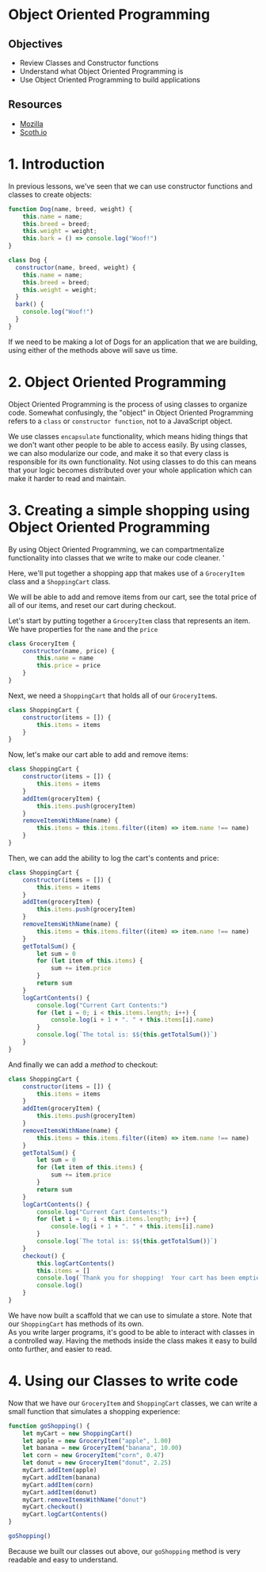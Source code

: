 # Object Oriented Programming

## Objectives

- Review Classes and Constructor functions
- Understand what Object Oriented Programming is
- Use Object Oriented Programming to build applications

## Resources
- [Mozilla](https://developer.mozilla.org/en-US/docs/Learn/JavaScript/Objects/Object-oriented_JS)
- [Scoth.io](https://scotch.io/tutorials/object-oriented-programming-in-javascript)

# 1. Introduction

In previous lessons, we've seen that we can use constructor functions and classes to create objects:

```js
function Dog(name, breed, weight) {
    this.name = name;
    this.breed = breed;
    this.weight = weight;
    this.bark = () => console.log("Woof!")
}
```

```js
class Dog {
  constructor(name, breed, weight) {
    this.name = name;
    this.breed = breed;
    this.weight = weight;
  }
  bark() {
    console.log("Woof!")
  }
}
```

If we need to be making a lot of Dogs for an application that we are building, using either of the methods above will save us time.

# 2. Object Oriented Programming

Object Oriented Programming is the process of using classes to organize code.  Somewhat confusingly, the "object" in Object Oriented Programming refers to a `class` or `constructor function`, not to a JavaScript object.  

We use classes `encapsulate` functionality, which means hiding things that we don't want other people to be able to access easily.  By using classes, we can also modularize our code, and make it so that every class is responsible for its own functionality.  Not using classes to do this can means that your logic becomes distributed over your whole application which can make it harder to read and maintain.


# 3. Creating a simple shopping using Object Oriented Programming

By using Object Oriented Programming, we can compartmentalize functionality into classes that we write to make our code cleaner.  '

Here, we'll put together a shopping app that makes use of a `GroceryItem` class and a `ShoppingCart` class.

We will be able to add and remove items from our cart, see the total price of all of our items, and reset our cart during checkout.

Let's start by putting together a `GroceryItem` class that represents an item.  We have properties for the `name` and the `price`


```js
class GroceryItem {
    constructor(name, price) {
        this.name = name
        this.price = price
    }
}
```

Next, we need a `ShoppingCart` that holds all of our `GroceryItem`s.

```js
class ShoppingCart {
    constructor(items = []) {
        this.items = items
    }
}

```

Now, let's make our cart able to add and remove items:

```js
class ShoppingCart {
    constructor(items = []) {
        this.items = items
    }
    addItem(groceryItem) {
        this.items.push(groceryItem)
    }
    removeItemsWithName(name) {
        this.items = this.items.filter((item) => item.name !== name)
    }
}
```

Then, we can add the ability to log the cart's contents and price:

```js
class ShoppingCart {
    constructor(items = []) {
        this.items = items
    }
    addItem(groceryItem) {
        this.items.push(groceryItem)
    }
    removeItemsWithName(name) {
        this.items = this.items.filter((item) => item.name !== name)
    }
    getTotalSum() {
        let sum = 0
        for (let item of this.items) {
            sum += item.price
        }
        return sum
    }
    logCartContents() {
        console.log("Current Cart Contents:")        
        for (let i = 0; i < this.items.length; i++) {
            console.log(i + 1 + ". " + this.items[i].name)
        }
        console.log(`The total is: $${this.getTotalSum()}`)
    }
}
```

And finally we can add a *method* to checkout:

```js
class ShoppingCart {
    constructor(items = []) {
        this.items = items
    }
    addItem(groceryItem) {
        this.items.push(groceryItem)
    }
    removeItemsWithName(name) {
        this.items = this.items.filter((item) => item.name !== name)
    }
    getTotalSum() {
        let sum = 0
        for (let item of this.items) {
            sum += item.price
        }
        return sum
    }
    logCartContents() {
        console.log("Current Cart Contents:")        
        for (let i = 0; i < this.items.length; i++) {
            console.log(i + 1 + ". " + this.items[i].name)
        }
        console.log(`The total is: $${this.getTotalSum()}`)
    }
    checkout() {
        this.logCartContents()        
        this.items = []
        console.log(`Thank you for shopping!  Your cart has been emptied`)
        console.log()
    }
}
```

We have now built a scaffold that we can use to simulate a store.  Note that our `ShoppingCart` has methods of its own.  
As you write larger programs, it's good to be able to interact with classes in a controlled way.  Having the methods inside the class makes it easy to build onto further, and easier to read.

# 4. Using our Classes to write code

Now that we have our `GroceryItem` and `ShoppingCart` classes, we can write a small function that simulates a shopping experience:

```js
function goShopping() {
    let myCart = new ShoppingCart()
    let apple = new GroceryItem("apple", 1.00)
    let banana = new GroceryItem("banana", 10.00)
    let corn = new GroceryItem("corn", 0.47)
    let donut = new GroceryItem("donut", 2.25)
    myCart.addItem(apple)    
    myCart.addItem(banana)
    myCart.addItem(corn)
    myCart.addItem(donut)
    myCart.removeItemsWithName("donut")
    myCart.checkout()
    myCart.logCartContents()
}

goShopping()
```

Because we built our classes out above, our `goShopping` method is very readable and easy to understand.
